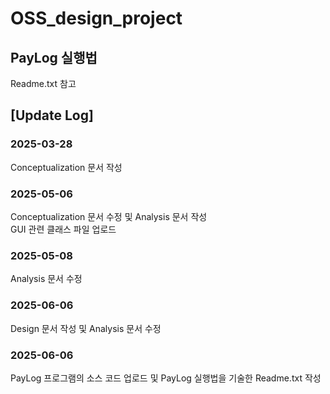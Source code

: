 # OSS_design_project

## PayLog 실행법
Readme.txt 참고

## [Update Log]
### 2025-03-28
Conceptualization 문서 작성

### 2025-05-06
Conceptualization 문서 수정 및 Analysis 문서 작성    
GUI 관련 클래스 파일 업로드

### 2025-05-08
Analysis 문서 수정   

### 2025-06-06
Design 문서 작성 및 Analysis 문서 수정

### 2025-06-06
PayLog 프로그램의 소스 코드 업로드 및 PayLog 실행법을 기술한 Readme.txt 작성
